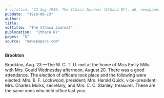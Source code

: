 ```yaml
---
# citation: "23 Aug 1919, The Ithaca Journal (Ithaca NY), p6, newspapers.com"
pubdate:  "1919-08-23"
author: 
title: 
voltitle:  "The Ithaca Journal"
publocation:  "Ithaca NY"
pages:  "6"
source:  "newspapers.com"
---
```

**Brookton**

Brookton, Aug. 23.—The W. C. T. U. met at the home of Miss Emily Mills with Mrs. Gould Wednesday afternoon, August 20. There was a good attendance. The election of officers took place and the following were elected: Mrs. B. F. Lockwood, president; Mrs. Harold Quick, vice-president; Mrs. Charles Mulks, secretary, and Mrs. C. C. Stanley, treasurer. These are the same ones who held office last year. 
